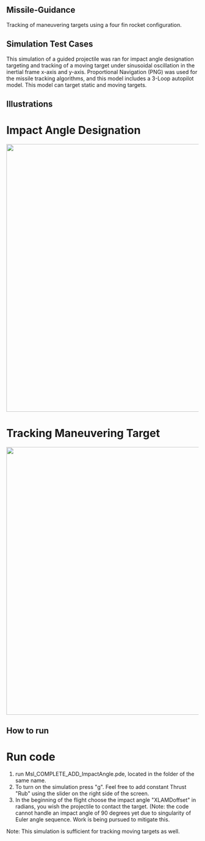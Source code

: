 ## Missile-Guidance
Tracking of maneuvering targets using a four fin rocket configuration.

## Simulation Test Cases
This simulation of a guided projectile was ran for impact angle designation targeting and tracking of a moving target under sinusoidal oscillation in the inertial frame x-axis and y-axis.  Proportional Navigation (PNG) was used for the missile tracking algorithms, and this model includes a 3-Loop autopilot model. This model can target static and moving targets.

## Illustrations
# Impact Angle Designation
<img src="https://github.com/Tac321/Missile-Guidance/blob/master/Images/ImpactAngleDesig.gif" width="700" />

# Tracking Maneuvering Target
<img src="https://github.com/Tac321/Missile-Guidance/blob/master/Images/ManeuvTargetPursuit.gif" width="700" />

## How to run
# Run code
1) run Msl_COMPLETE_ADD_ImpactAngle.pde, located in the folder of the same name.
2) To turn on the simulation press "g". Feel free to add constant Thrust "Rub" using the slider on the right side of the screen.
3) In the beginning of the flight choose the impact angle "XLAMDoffset" in radians,  you wish the projectile to contact the target. (Note: the code cannot handle an impact angle of 90 degrees yet due to singularity of Euler angle sequence. Work is being pursued to mitigate this.

Note: This simulation is sufficient for tracking moving targets as well.


